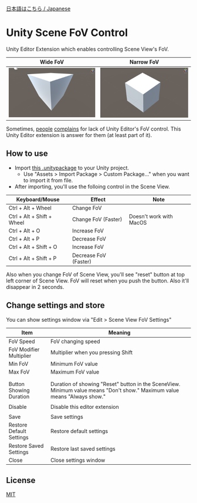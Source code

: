 ﻿[日本語はこちら / Japanese](README.ja.md)

# Unity Scene FoV Control

Unity Editor Extension which enables controlling Scene View's FoV.

|Wide FoV			|Narrow FoV				|
|--------------------		|-------------------------		|
|![WideFov](images/WideFov.png)	|![NarrowFov](images/NarrowFov.png)	|

Sometimes, [people](https://feedback.unity3d.com/suggestions/editor-camera-fov-adjustable) [complains](https://feedback.unity3d.com/suggestions/scene-view-camera-field-of-view-adjustment) for lack of Unity Editor's FoV control.
This Unity Editor extension is answer for them (at least part of it).


## How to use

- Import [this .unitypackage](https://github.com/t-mat/UnitySceneViewFovControl/releases/download/0.1.3/SceneViewFovControl.unitypackage) to your Unity project.
    - Use "Assets > Import Package > Custom Package..." when you want to import it from file.
- After importing, you'll use the folloing control in the Scene View.

|Keyboard/Mouse			|Effect				|Note			|
|--------------------		|-------------------------	|----			|
|Ctrl + Alt + Wheel		|Change FoV			|			|
|Ctrl + Alt + Shift + Wheel	|Change FoV (Faster)		|Doesn't work with MacOS|
|Ctrl + Alt + O			|Increase FoV			|			|
|Ctrl + Alt + P			|Decrease FoV			|			|
|Ctrl + Alt + Shift + O		|Increase FoV			|			|
|Ctrl + Alt + Shift + P		|Decrease FoV (Faster)		|			|

Also when you change FoV of Scene View, you'll see "reset" button at top left corner of Scene View.
FoV will reset when you push the button.  Also it'll disappear in 2 seconds.


## Change settings and store

You can show settings window via "Edit > Scene View FoV Settings"

|Item				|Meaning				|
|--------------------		|-------------------------		|
|FoV Speed			|FoV changing speed			|
|FoV <Shift> Modifier Multiplier|Multiplier when you pressing Shift	|
|Min FoV			|Minimum FoV value			|
|Max FoV			|Maximum FoV value			|
|				|					|
|<Reset Scene FoV>		|					|
|Button Showing Duration	|Duration of showing "Reset" button in the SceneView. Minimum value means "Don't show."  Maximum value means "Always show."	|
|				|					|
|Disable			|Disable this editor extension		|
|				|					|
|Save				|Save settings				|
|Restore Default Settings	|Restore default settings		|
|Restore Saved Settings		|Restore last saved settings		|
|Close				|Close settings window			|


## License

[MIT](LICENSE.txt)
